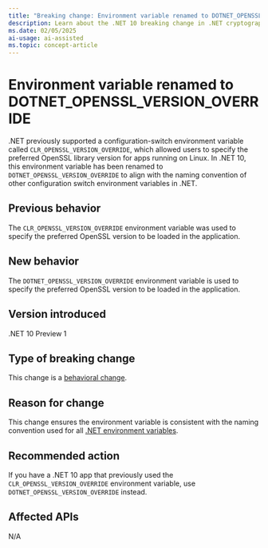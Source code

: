 ```yaml
---
title: "Breaking change: Environment variable renamed to DOTNET_OPENSSL_VERSION_OVERRIDE"
description: Learn about the .NET 10 breaking change in .NET cryptography where the environment variable CLR_OPENSSL_VERSION_OVERRIDE was renamed to DOTNET_OPENSSL_VERSION_OVERRIDE.
ms.date: 02/05/2025
ai-usage: ai-assisted
ms.topic: concept-article
---
```


# Environment variable renamed to DOTNET_OPENSSL_VERSION_OVERRIDE

.NET previously supported a configuration-switch environment variable called `CLR_OPENSSL_VERSION_OVERRIDE`, which allowed users to specify the preferred OpenSSL library version for apps running on Linux. In .NET 10, this environment variable has been renamed to `DOTNET_OPENSSL_VERSION_OVERRIDE` to align with the naming convention of other configuration switch environment variables in .NET.

## Previous behavior

The `CLR_OPENSSL_VERSION_OVERRIDE` environment variable was used to specify the preferred OpenSSL version to be loaded in the application.

## New behavior

The `DOTNET_OPENSSL_VERSION_OVERRIDE` environment variable is used to specify the preferred OpenSSL version to be loaded in the application.

## Version introduced

.NET 10 Preview 1

## Type of breaking change

This change is a [behavioral change](../../categories.md#behavioral-change).

## Reason for change

This change ensures the environment variable is consistent with the naming convention used for all [.NET environment variables](../../../tools/dotnet-environment-variables.md).

## Recommended action

If you have a .NET 10 app that previously used the `CLR_OPENSSL_VERSION_OVERRIDE` environment variable, use `DOTNET_OPENSSL_VERSION_OVERRIDE` instead.

## Affected APIs

N/A
